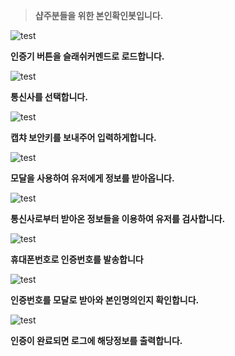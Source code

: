 > **샵주분들을 위한 본인확인봇입니다.**

![test](https://cdn.discordapp.com/attachments/1173930399781634069/1182208220211728444/image.png?ex=6583dc34&is=65716734&hm=2bbcf1ed259f24ab623bb5a40c1671a06d6c148a207d32453c05f71a6b3c54c5&)

**인증기 버튼을 슬래쉬커멘드로 로드합니다.**

![test](https://cdn.discordapp.com/attachments/1182290921870590022/1182291000249565325/image.png?ex=6584294c&is=6571b44c&hm=e079376810a1a47ce20bb5842459eb900113fe7d1d4bc1f461e03288a9dd3352&)

**통신사를 선택합니다.**

![test](https://cdn.discordapp.com/attachments/1173930399781634069/1182208221017034752/image.png?ex=6583dc34&is=65716734&hm=e6555b659fe17877fb4fc7858f2c8c434513aac8a6dfaf5318bef748f4808764&)

**캡챠 보안키를 보내주어 입력하게합니다.**

![test](https://cdn.discordapp.com/attachments/1173930399781634069/1182208221264494603/image.png?ex=6583dc34&is=65716734&hm=d43473c95db0f1177faab85778c73ce93818cfdda9df8a80cdb853c11e6e9055&)

**모달을 사용하여 유저에게 정보를 받아옵니다.**

![test](https://cdn.discordapp.com/attachments/1173930399781634069/1182208221499359262/image.png?ex=6583dc34&is=65716734&hm=9c4f84fab0b8439633c8287b389acf9fc2d3bd853743574d946cdaa29a48f53c&)

**통신사로부터 받아온 정보들을 이용하여 유저를 검사합니다.**

![test](https://cdn.discordapp.com/attachments/1182290921870590022/1182292103997423666/IMG_1161.png?ex=65842a53&is=6571b553&hm=b08767d922dce8c97bba8aae5533d020e7529f6acfcd04ce4efea592454a6646&)

**휴대폰번호로 인증번호를 발송합니다**

![test](https://cdn.discordapp.com/attachments/1173930399781634069/1182208221780398080/image.png?ex=6583dc34&is=65716734&hm=408bf3db7f4f7876eb41035ac75a3fb3610029fcfbb3608a6cd6f34e0f2cf4e5&)

**인증번호를 모달로 받아와 본인명의인지 확인합니다.**

![test](https://cdn.discordapp.com/attachments/1182290921870590022/1182308689571487794/image.png?ex=658439c5&is=6571c4c5&hm=685f69f3f0026169b85478a19e62503e5ba687680f800e8b8a4b61edf4ccbaa9&)

**인증이 완료되면 로그에 해당정보를 출력합니다.**
